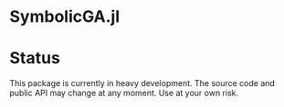 # SymbolicGA.jl

# Status

This package is currently in heavy development. The source code and public API may change at any moment. Use at your own risk.

```@contents
```
